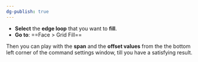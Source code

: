 ```yaml
---
dg-publish: true
---
```

- **Select** the **edge loop** that you want to **fill**.
- **Go to**: ==Face > Grid Fill==

Then you can play with the **span** and the **offset values** from the the bottom left corner of the command settings window, till you have a satisfying result.
